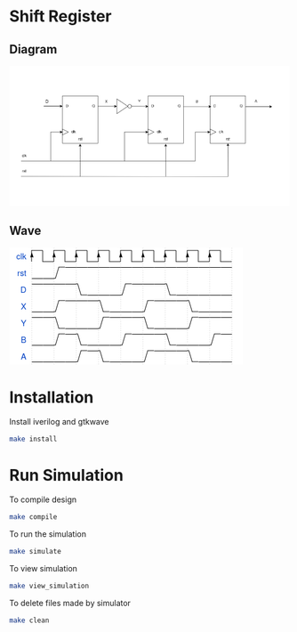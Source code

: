 # Shift Register

## Diagram
![diagram](./docs/shift_register.png)

## Wave
![diagram](./docs/wave.png)

# Installation
Install iverilog and gtkwave
```bash
make install
```

# Run Simulation
To compile design
```bash
make compile
```

To run the simulation
```bash
make simulate
```

To view simulation
```bash
make view_simulation
```

To delete files made by simulator
```bash
make clean
```


